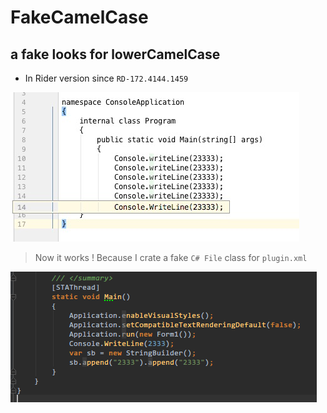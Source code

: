 # FakeCamelCase

## a fake looks for lowerCamelCase

- In Rider version since `RD-172.4144.1459`

![pic1](images/pic1.jpg)


> Now it works !
> Because I crate a fake `C# File` class for `plugin.xml` 

![pic2](images/pic3.png)
